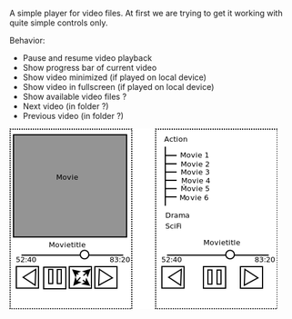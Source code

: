 A simple player for video files.  At first we are trying to get it working with quite simple controls only.

Behavior:

* Pause and resume video playback
* Show progress bar of current video
* Show video minimized (if played on local device)
* Show video in fullscreen (if played on local device)
* Show available video files ?
* Next video (in folder ?)
* Previous video (in folder ?)

![VideoPlayer](./pictures/videoplayer.png)
